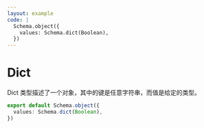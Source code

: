 ```yaml
---
layout: example
code: |
  Schema.object({
    values: Schema.dict(Boolean),
  })
---
```


# Dict

Dict 类型描述了一个对象，其中的键是任意字符串，而值是给定的类型。

```ts
export default Schema.object({
  values: Schema.dict(Boolean),
})
```
